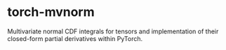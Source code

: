 # torch-mvnorm
Multivariate normal CDF integrals for tensors and implementation of their closed-form partial derivatives within PyTorch.

